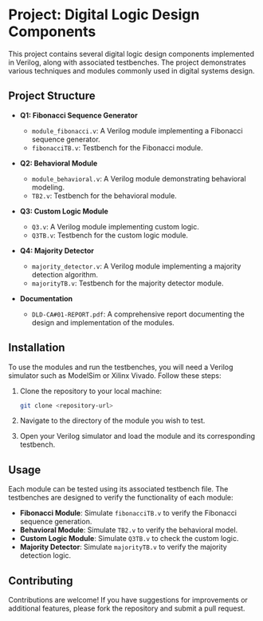 
# Project: Digital Logic Design Components

This project contains several digital logic design components implemented in Verilog, along with associated testbenches. The project demonstrates various techniques and modules commonly used in digital systems design.

## Project Structure

- **Q1: Fibonacci Sequence Generator**
  - `module_fibonacci.v`: A Verilog module implementing a Fibonacci sequence generator.
  - `fibonacciTB.v`: Testbench for the Fibonacci module.

- **Q2: Behavioral Module**
  - `module_behavioral.v`: A Verilog module demonstrating behavioral modeling.
  - `TB2.v`: Testbench for the behavioral module.

- **Q3: Custom Logic Module**
  - `Q3.v`: A Verilog module implementing custom logic.
  - `Q3TB.v`: Testbench for the custom logic module.

- **Q4: Majority Detector**
  - `majority_detector.v`: A Verilog module implementing a majority detection algorithm.
  - `majorityTB.v`: Testbench for the majority detector module.

- **Documentation**
  - `DLD-CA#01-REPORT.pdf`: A comprehensive report documenting the design and implementation of the modules.

## Installation

To use the modules and run the testbenches, you will need a Verilog simulator such as ModelSim or Xilinx Vivado. Follow these steps:

1. Clone the repository to your local machine:
   ```bash
   git clone <repository-url>
   ```

2. Navigate to the directory of the module you wish to test.

3. Open your Verilog simulator and load the module and its corresponding testbench.

## Usage

Each module can be tested using its associated testbench file. The testbenches are designed to verify the functionality of each module:

- **Fibonacci Module**: Simulate `fibonacciTB.v` to verify the Fibonacci sequence generation.
- **Behavioral Module**: Simulate `TB2.v` to verify the behavioral model.
- **Custom Logic Module**: Simulate `Q3TB.v` to check the custom logic.
- **Majority Detector**: Simulate `majorityTB.v` to verify the majority detection logic.

## Contributing

Contributions are welcome! If you have suggestions for improvements or additional features, please fork the repository and submit a pull request.
